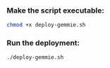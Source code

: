 ### Make the script executable:

```bash
chmod +x deploy-gemmie.sh
```
### Run the deployment:

```bash
./deploy-gemmie.sh
```